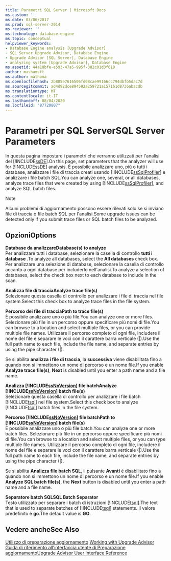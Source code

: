```yaml
---
title: Parametri SQL Server | Microsoft Docs
ms.custom: ''
ms.date: 03/06/2017
ms.prod: sql-server-2014
ms.reviewer: ''
ms.technology: database-engine
ms.topic: conceptual
helpviewer_keywords:
- Database Engine analysis [Upgrade Advisor]
- SQL Server Upgrade Advisor, Database Engine
- Upgrade Advisor [SQL Server], Database Engine
- analyzing system [Upgrade Advisor], Database Engine
ms.assetid: 44a18bfe-e593-47a5-995f-382c01d3f618
author: mashamsft
ms.author: mathoma
ms.openlocfilehash: 2b885e7616506fd08cae99166cc794dbfb5dac7d
ms.sourcegitcommit: ad4d92dce894592a259721a1571b1d8736abacdb
ms.translationtype: MT
ms.contentlocale: it-IT
ms.lasthandoff: 08/04/2020
ms.locfileid: "87720807"
---
```

# <a name="sql-server-parameters"></a><span data-ttu-id="a8fbb-102">Parametri per SQL Server</span><span class="sxs-lookup"><span data-stu-id="a8fbb-102">SQL Server Parameters</span></span>
  <span data-ttu-id="a8fbb-103">In questa pagina impostare i parametri che verranno utilizzati per l'analisi del [!INCLUDE[ssDE](../../includes/ssde-md.md)].</span><span class="sxs-lookup"><span data-stu-id="a8fbb-103">On this page, set parameters that the analyzer will use for [!INCLUDE[ssDE](../../includes/ssde-md.md)] analysis.</span></span> <span data-ttu-id="a8fbb-104">È possibile analizzare uno, più o tutti i database, analizzare i file di traccia creati usando [!INCLUDE[ssSqlProfiler](../../includes/sssqlprofiler-md.md)] e analizzare i file batch SQL.</span><span class="sxs-lookup"><span data-stu-id="a8fbb-104">You can analyze one, several, or all databases, analyze trace files that were created by using [!INCLUDE[ssSqlProfiler](../../includes/sssqlprofiler-md.md)], and analyze SQL batch files.</span></span>  
  
> [!NOTE]  
>  <span data-ttu-id="a8fbb-105">Alcuni problemi di aggiornamento possono essere rilevati solo se si inviano file di traccia o file batch SQL per l'analisi.</span><span class="sxs-lookup"><span data-stu-id="a8fbb-105">Some upgrade issues can be detected only if you submit trace files or SQL batch files to be analyzed.</span></span>  
  
## <a name="options"></a><span data-ttu-id="a8fbb-106">Opzioni</span><span class="sxs-lookup"><span data-stu-id="a8fbb-106">Options</span></span>  
 <span data-ttu-id="a8fbb-107">**Database da analizzare**</span><span class="sxs-lookup"><span data-stu-id="a8fbb-107">**Database(s) to analyze**</span></span>  
 <span data-ttu-id="a8fbb-108">Per analizzare tutti i database, selezionare la casella di controllo **tutti i database** .</span><span class="sxs-lookup"><span data-stu-id="a8fbb-108">To analyze all databases, select the **All databases** check box.</span></span> <span data-ttu-id="a8fbb-109">Per analizzare una selezione di database, selezionare la casella di controllo accanto a ogni database per includerlo nell'analisi.</span><span class="sxs-lookup"><span data-stu-id="a8fbb-109">To analyze a selection of databases, select the check box next to each database to include in the scan.</span></span>  
  
 <span data-ttu-id="a8fbb-110">**Analizza file di traccia**</span><span class="sxs-lookup"><span data-stu-id="a8fbb-110">**Analyze trace file(s)**</span></span>  
 <span data-ttu-id="a8fbb-111">Selezionare questa casella di controllo per analizzare i file di traccia nel file system.</span><span class="sxs-lookup"><span data-stu-id="a8fbb-111">Select this check box to analyze trace files in the file system.</span></span>  
  
 <span data-ttu-id="a8fbb-112">**Percorso dei file di traccia**</span><span class="sxs-lookup"><span data-stu-id="a8fbb-112">**Path to trace file(s)**</span></span>  
 <span data-ttu-id="a8fbb-113">È possibile analizzare uno o più file.</span><span class="sxs-lookup"><span data-stu-id="a8fbb-113">You can analyze one or more files.</span></span> <span data-ttu-id="a8fbb-114">Selezionare più file in un percorso oppure specificare più nomi di file.</span><span class="sxs-lookup"><span data-stu-id="a8fbb-114">You can browse to a location and select multiple files, or you can provide multiple file names.</span></span> <span data-ttu-id="a8fbb-115">Utilizzare il percorso completo di ogni file, includere il nome del file e separare le voci con il carattere barra verticale (|).</span><span class="sxs-lookup"><span data-stu-id="a8fbb-115">Use the full path name to each file, include the file name, and separate entries by using the pipe character (|).</span></span>  
  
 <span data-ttu-id="a8fbb-116">Se si abilita **analizza i file di traccia**, la **successiva** viene disabilitata fino a quando non si immettono un nome di percorso e un nome file.</span><span class="sxs-lookup"><span data-stu-id="a8fbb-116">If you enable **Analyze trace file(s)**, **Next** is disabled until you enter a path name and a file name.</span></span>  
  
 <span data-ttu-id="a8fbb-117">**Analizza [!INCLUDE[ssNoVersion](../../includes/ssnoversion-md.md)] file batch**</span><span class="sxs-lookup"><span data-stu-id="a8fbb-117">**Analyze [!INCLUDE[ssNoVersion](../../includes/ssnoversion-md.md)] batch file(s)**</span></span>  
 <span data-ttu-id="a8fbb-118">Selezionare questa casella di controllo per analizzare i file batch [!INCLUDE[tsql](../../includes/tsql-md.md)] nel file system.</span><span class="sxs-lookup"><span data-stu-id="a8fbb-118">Select this check box to analyze [!INCLUDE[tsql](../../includes/tsql-md.md)] batch files in the file system.</span></span>  
  
 <span data-ttu-id="a8fbb-119">**Percorso [!INCLUDE[ssNoVersion](../../includes/ssnoversion-md.md)] file batch**</span><span class="sxs-lookup"><span data-stu-id="a8fbb-119">**Path to [!INCLUDE[ssNoVersion](../../includes/ssnoversion-md.md)] batch file(s)**</span></span>  
 <span data-ttu-id="a8fbb-120">È possibile analizzare uno o più file batch.</span><span class="sxs-lookup"><span data-stu-id="a8fbb-120">You can analyze one or more batch files.</span></span> <span data-ttu-id="a8fbb-121">Selezionare più file in un percorso oppure specificare più nomi di file.</span><span class="sxs-lookup"><span data-stu-id="a8fbb-121">You can browse to a location and select multiple files, or you can type multiple file names.</span></span> <span data-ttu-id="a8fbb-122">Utilizzare il percorso completo di ogni file, includere il nome del file e separare le voci con il carattere barra verticale (|).</span><span class="sxs-lookup"><span data-stu-id="a8fbb-122">Use the full path name to each file, include the file name, and separate entries by using the pipe character (|).</span></span>  
  
 <span data-ttu-id="a8fbb-123">Se si abilita **Analizza file batch SQL**, il pulsante **Avanti** è disabilitato fino a quando non si immettono un nome di percorso e un nome file.</span><span class="sxs-lookup"><span data-stu-id="a8fbb-123">If you enable **Analyze SQL batch file(s)**, the **Next** button is disabled until you enter a path name and a file name.</span></span>  
  
 <span data-ttu-id="a8fbb-124">**Separatore batch SQL**</span><span class="sxs-lookup"><span data-stu-id="a8fbb-124">**SQL Batch Separator**</span></span>  
 <span data-ttu-id="a8fbb-125">Testo utilizzato per separare i batch di istruzioni [!INCLUDE[tsql](../../includes/tsql-md.md)].</span><span class="sxs-lookup"><span data-stu-id="a8fbb-125">The text that is used to separate batches of [!INCLUDE[tsql](../../includes/tsql-md.md)] statements.</span></span> <span data-ttu-id="a8fbb-126">Il valore predefinito è **go**.</span><span class="sxs-lookup"><span data-stu-id="a8fbb-126">The default value is **GO**.</span></span>  
  
## <a name="see-also"></a><span data-ttu-id="a8fbb-127">Vedere anche</span><span class="sxs-lookup"><span data-stu-id="a8fbb-127">See Also</span></span>  
 <span data-ttu-id="a8fbb-128">[Utilizzo di preparazione aggiornamento](../../../2014/sql-server/install/working-with-upgrade-advisor.md) </span><span class="sxs-lookup"><span data-stu-id="a8fbb-128">[Working with Upgrade Advisor](../../../2014/sql-server/install/working-with-upgrade-advisor.md) </span></span>  
 [<span data-ttu-id="a8fbb-129">Guida di riferimento all'interfaccia utente di Preparazione aggiornamento</span><span class="sxs-lookup"><span data-stu-id="a8fbb-129">Upgrade Advisor User Interface Reference</span></span>](../../../2014/sql-server/install/upgrade-advisor-user-interface-reference.md)  
  
  

